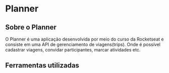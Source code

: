# Planner

## Sobre o Planner
O Planner é uma aplicação desenvolvida por meio do curso da Rocketseat e consiste em uma API de gerenciamento de viagens(trips). Onde é possível cadastrar viagens, convidar participantes, marcar atividades etc.

## Ferramentas utilizadas

